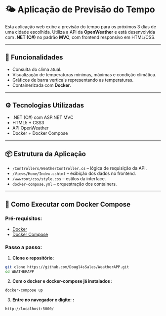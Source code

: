 # 🌤️ Aplicação de Previsão do Tempo

Esta aplicação web exibe a previsão do tempo para os próximos 3 dias de uma cidade escolhida. Utiliza a API da **OpenWeather** e está desenvolvida com **.NET (C#)** no padrão **MVC**, com frontend responsivo em HTML/CSS.

---

## 🧩 Funcionalidades

- Consulta do clima atual.
- Visualização de temperaturas mínimas, máximas e condição climática.
- Gráficos de barra verticais representando as temperaturas.
- Containerizada com **Docker**.

---

## ⚙️ Tecnologias Utilizadas

- .NET (C#) com ASP.NET MVC
- HTML5 + CSS3
- API OpenWeather
- Docker + Docker Compose

---

## 📦 Estrutura da Aplicação

- `/Controllers/WeatherController.cs` – lógica de requisição da API.
- `/Views/Home/Index.cshtml` – exibição dos dados no frontend.
- `/wwwroot/css/style.css` – estilos da interface.
- `docker-compose.yml` – orquestração dos containers.

---

## 🚀 Como Executar com Docker Compose

### Pré-requisitos:

- [Docker](https://www.docker.com/)
- [Docker Compose](https://docs.docker.com/compose/)

### Passo a passo:

1. **Clone o repositório:**

```bash
git clone https://github.com/Dougl4sSales/WeatherAPP.git
cd WEATHERAPP
```

2. **Com o docker e docker-compose já instalados :**
```bash
docker-compose up
```
3. **Entre no navegador e digite: :**
```bash
http://localhost:5000/
```






